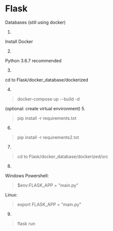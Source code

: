 # Flask
Databases (still using docker)

1. 
Install Docker

2. 
Python 3.6.7 recommended

3. 
cd to Flask/docker_database/dockerized

4. 
> docker-compose up --build -d

(optional: create virtual environment)
5. 
> pip install -r requirements.txt

6.
> pip install -r requirements2.txt

7. 
> cd to Flask/docker_database/dockerized/src

8. 
Windows Powershell: 
> $env:FLASK_APP = "main.py" 

Linux: 
> export FLASK_APP = "main.py"

9.
> flask run
